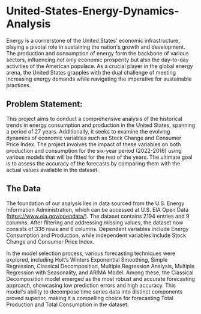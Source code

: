 # United-States-Energy-Dynamics-Analysis

Energy is a cornerstone of the United States' economic infrastructure, playing a pivotal role in sustaining the nation's growth and development. The production and consumption of energy form the backbone of various sectors, influencing not only economic prosperity but also the day-to-day activities of the American populace. As a crucial player in the global energy arena, the United States grapples with the dual challenge of meeting increasing energy demands while navigating the imperative for sustainable practices.

## Problem Statement:

This project aims to conduct a comprehensive analysis of the historical trends in energy consumption and production in the United States, spanning a period of 27 years. Additionally, it seeks to examine the evolving dynamics of economic variables such as Stock Change and Consumer Price Index. The project involves the impact of these variables on both production and consumption for the six-year period (2022-2016) using various models that will be fitted for the rest of the years. The ultimate goal is to assess the accuracy of the forecasts by comparing them with the actual values available in the dataset.

## The Data

The foundation of our analysis lies in data sourced from the U.S. Energy Information Administration, which can be accessed at U.S. EIA Open Data (https://www.eia.gov/opendata/). The dataset contains 2194 entries and 9 columns. After filtering and addressing missing values, the dataset now consists of 336 rows and 6 columns. Dependent variables include Energy Consumption and Production, while independent variables include Stock Change and Consumer Price Index.

In the model selection process, various forecasting techniques were explored, including Holt’s Winters Exponential Smoothing, Simple Regression, Classical Decomposition, Multiple Regression Analysis, Multiple Regression with Seasonality, and ARIMA Model. Among these, the Classical Decomposition model emerged as the most robust and accurate forecasting approach, showcasing low prediction errors and high accuracy. This model's ability to decompose time series data into distinct components proved superior, making it a compelling choice for forecasting Total Production and Total Consumption in the dataset.

